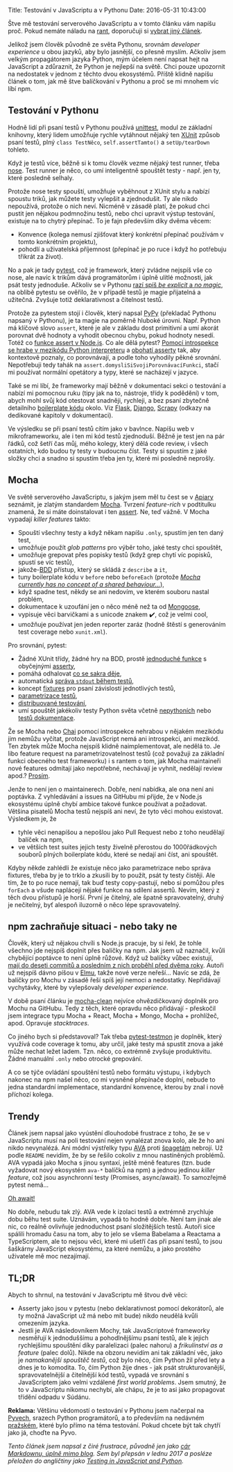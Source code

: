Title: Testování v JavaScriptu a v Pythonu
Date: 2016-05-31 10:43:00


Štve mě testování serverového JavaScriptu a v tomto článku vám napíšu proč. Pokud nemáte náladu na [rant](http://www.urbandictionary.com/define.php?term=rant), doporučuji si [vybrat jiný článek](http://honzajavorek.cz/blog/).

Jelikož jsem člověk původně ze světa Pythonu, srovnám _developer experience_
u obou jazyků, aby bylo jasnější, co přesně myslím. Ačkoliv jsem velkým
propagátorem jazyka Python, mým účelem není napsat hejt na JavaScript a zdůraznit,
že Python je nejlepší na světě. Chci pouze upozornit na nedostatek v jednom
z těchto dvou ekosystémů. Příště klidně napíšu článek o tom, jak mě štve
balíčkování v Pythonu a proč se mi mnohem víc líbí npm.

## Testování v Pythonu

Hodně lidí při psaní testů v Pythonu používá [unittest](https://docs.python.org/3/library/unittest.html),
modul ze základní knihovny, který lidem umožňuje rychle vytáhnout nějaký ten [XUnit](https://en.wikipedia.org/wiki/XUnit)
způsob psaní testů, plný `class TestNěco`, `self.assertTamto()` a `setUp/tearDown`
tohleto.

Když je testů více, běžně si k tomu člověk vezme nějaký test runner,
třeba [nose](http://nose.readthedocs.io/en/latest/). Test runner je něco, co umí
inteligentně spouštět testy - např. jen ty, které posledně selhaly.

Protože nose testy spouští, umožňuje vyběhnout z XUnit stylu a nabízí spoustu
triků, jak můžete testy vylepšit a zjednodušit. Ty ale nikdo nepoužívá, protože
o nich neví. Nicméně v zásadě platí, že pokud chci pustit jen nějakou podmnožinu
testů, nebo chci upravit výstup testování, existuje na to chytrý přepínač. To je fajn především díky dvěma věcem:

- Konvence (kolega nemusí zjišťovat který konkrétní přepínač používám v tomto konkrétním projektu),
- pohodlí a uživatelská příjemnost (přepínač je po ruce i když ho potřebuju třikrát za život).

No a pak je tady [pytest](http://pytest.org/), což je framework, který zvládne nejspíš vše co nose,
ale navíc k trikům dává programátorům i úplně ulítlé možnosti, jak psát testy
jednoduše. Ačkoliv se v Pythonu [razí spíš _be explicit_ a _no magic_](https://www.python.org/dev/peps/pep-0020/), na oblibě pytestu
se ověřilo, že v případě testů je magie přijatelná a užitečná. Zvyšuje totiž
deklarativnost a čitelnost testů.

Protože za pytestem stojí i člověk, který napsal [PyPy](http://pypy.org/)
(překladač Pythonu napsaný v Pythonu), je ta magie na poměrně hluboké úrovni.
Např. Python má klíčové slovo `assert`, které je ale v základu dost primitivní a umí akorát porovnat dvě
hodnoty a vyhodit obecnou chybu, pokud hodnoty nesedí. Totéž co [funkce assert
v Node.js](https://nodejs.org/api/assert.html). Co ale dělá pytest?
[Pomocí introspekce se hrabe v mezikódu Python interpreteru](http://pybites.blogspot.co.at/2011/07/behind-scenes-of-pytests-new-assertion.html) a [obohatí asserty](https://pytest.org/latest/assert.html) tak,
aby kontextově poznaly, co porovnávají, a podle toho vyhodily pěkné srovnání. Nepotřebuji tedy tahák na `assert.domysliSiSvojiPorovnávacíFunkci`, stačí mi používat
normální opetátory a typy, které se nacházejí v jazyce.

Také se mi líbí, že frameworky mají běžně v dokumentaci sekci o testování a nabízí mi
pomocnou ruku (tipy jak na to, nástroje, třídy k podědění) v tom, abych mohl svůj kód otestovat
snadněji, rychleji, a bez psaní zbytečně detailního [boilerplate kódu](https://en.wikipedia.org/wiki/Boilerplate_code) okolo.
Viz [Flask](http://flask.pocoo.org/docs/0.12/testing/), [Django](https://docs.djangoproject.com/en/1.10/topics/testing/), [Scrapy](https://doc.scrapy.org/en/latest/topics/contracts.html) (odkazy na dedikované kapitoly v dokumentaci).

Ve výsledku se při psaní testů cítím jako v bavlnce. Napíšu web v mikroframeworku,
ale i ten mi kód testů zjednoduší. Běžně je test jen na pár řádků, což šetří čas můj,
mého kolegy, který dělá code review, i všech ostatních, kdo budou ty testy v budoucnu číst. Testy si spustím z jaké složky chci a snadno
si spustím třeba jen ty, které mi posledně neprošly.

## Mocha

Ve světě serverového JavaScriptu, s jakým jsem měl tu čest se v [Apiary](https://apiary.io/) seznámit, je zlatým standardem [Mocha](http://mochajs.org/). Tvrzení _feature-rich_ v podtitulku znamená, že si máte doinstalovat i ten [assert](http://chaijs.com/). Ne, teď vážně. V Mocha vypadají _killer features_ takto:

- Spouští všechny testy a když někam napíšu `.only`, spustím jen ten daný test,
- umožňuje použít _glob patterns_ pro výběr toho, jaké testy chci spouštět,
- umožňuje grepovat přes popisky testů (když grep chytí víc popisků, spustí se víc testů),
- jakože-[BDD](https://en.wikipedia.org/wiki/Behavior-driven_development) přístup, který se skládá z `describe` a `it`,
- tuny boilerplate kódu v `before` nebo `beforeEach` (protože [_Mocha currently has no concept of a shared behaviour..._](https://github.com/mochajs/mocha/wiki/Shared-Behaviours)),
- když spadne test, někdy se ani nedovím, ve kterém souboru nastal problém,
- dokumentace k uzoufání jen o něco méně než ta od [Mongoose](http://mongoosejs.com/),
- vypisuje věci barvičkami a s unicode znakem ✔️, což je velmi cool,
- umožňuje používat jen jeden reporter zaráz (hodně štěstí s generováním test coverage nebo `xunit.xml`).

Pro srovnání, pytest:

- Žádné XUnit třídy, žádné hry na BDD, prostě [jednoduché funkce](http://docs.pytest.org/en/latest/getting-started.html#our-first-test-run) s obyčejnými [asserty](http://pytest.org/latest/assert.html),
- pomáhá odhalovat [co se sakra děje](http://pytest.org/latest/example/reportingdemo.html),
- automatická [správa `stdout` během testů](http://pytest.org/latest/capture.html),
- koncept [fixtures](http://pytest.org/latest/fixture.html) pro psaní závislostí jednotlivých testů,
- [parametrizace testů](http://pytest.org/latest/parametrize.html),
- [distribuované testování](http://pytest.org/latest/xdist.html),
- umí spouštět jakékoliv testy Python světa včetně [nepythoních](http://pytest.org/latest/example/nonpython.html) nebo [testů dokumentace](https://docs.python.org/3/library/doctest.html).

Že se Mocha nebo [Chai](http://chaijs.com/) pomocí introspekce nehrabou v nějakém mezikódu jim nemůžu vyčítat, protože JavaScript
nemá ani introspekci, ani mezikód. Ten zbytek může Mocha nejspíš klidně naimplementovat, ale nedělá to. Je libo feature request na parametrizovatelnost testů (což považuji za základní
funkci obecného test frameworku) i s rantem o tom, jak Mocha maintaineři
nové features odmítají jako nepotřebné, nechávají je vyhnít, nedělají review apod.?
[Prosím](https://github.com/mochajs/mocha/issues/1454).

Jenže to není jen o maintainerech. Dobře, není nabídka, ale ona není ani poptávka. Z vyhledávání a issues na GitHubu mi přijde, že v Node.js ekosystému úplně chybí ambice takové funkce používat a požadovat. Většina pisatelů Mocha testů nejspíš ani neví, že tyto věci mohou existovat. Výsledkem je, že

- tyhle věci nenapíšou a nepošlou jako Pull Request nebo z toho neudělají balíček na npm,
- ve větších test suites jejich testy živelně přerostou do 1000řádkových souborů plných boilerplate kódu, které se nedají ani číst, ani spouštět.

Kdyby někde zahlédli že existuje něco jako parametrizace nebo správa fixtures,
třeba by je to trklo a zkusili by to použít, psát ty testy čistěji. Ale tím, že
to po ruce nemají, tak buď testy copy-pastují, nebo si pomůžou přes `forEach`
a všude naplácejí nějaké funkce na sdílení assertů. Nevím, který z těch dvou
přístupů je horší. První je čitelný, ale špatně spravovatelný, druhý je nečitelný,
byť alespoň iluzorně o něco lépe spravovatelný.

## npm zachraňuje situaci - nebo taky ne

Člověk, který už nějakou chvíli s Node.js pracuje, by si řekl, že tohle všechno jde nejspíš doplnit přes balíčky na npm. Jak jsem už naznačil, kvůli chybějící poptávce to není úplně růžové. Když už balíčky vůbec existují, [mají do deseti commitů a posledním z nich proběhl před dvěma roky](https://github.com/jpstevens/mocha-shared). Autoři už nejspíš dávno píšou
v [Elmu](http://elm-lang.org/), takže nové verze neřeší... Navíc se zdá, že balíčky pro Mochu v zásadě řeší spíš její nemoci a nedostatky. Nepřidávají vychytávky, které by vylepšovaly _developer experience_.

V době psaní článku je [mocha-clean](https://github.com/rstacruz/mocha-clean) nejvíce ohvězdičkovaný doplněk pro Mochu na GitHubu. Tedy z těch, které opravdu něco přidávají - přeskočil jsem integrace typu Mocha + React, Mocha + Mongo, Mocha + prohlížeč, apod. Opravuje _stacktraces_.

Co jiného bych si představoval? Tak třeba [pytest-testmon](https://github.com/tarpas/pytest-testmon/) je doplněk, který využívá code coverage k tomu, aby určil, jaké testy má spustit znova a jaké může nechat ležet ladem. Tzn. něco, co extrémně zvyšuje produktivitu. Žádné manuální `.only` nebo otrocké grepování.

A co se týče ovládání spouštění testů nebo formátu výstupu, i kdybych nakonec na npm našel něco, co mi vysněné přepínače doplní, nebude to jedna standardní implementace, standardní konvence, kterou by znal i nově příchozí kolega.

## Trendy

Článek jsem napsal jako vyústění dlouhodobé frustrace z toho, že se v JavaScriptu
musí na poli testování nejen vynalézat znova kolo, ale že ho ani nikdo nevynalézá.
Ani módní výstřelky typu [AVA](https://github.com/avajs/ava) proti [špagetám](https://en.wikipedia.org/wiki/Spaghetti_code) nebrojí. Už podle
`README` nevidím, že by se řešilo cokoliv z mnou nastíněných problémů. AVA vypadá jako
Mocha s jinou syntaxí, ještě méně features (tzn. bude vyžadovat nový ekosystém
`ava-*` balíčků na npm) a jednou jedinou _killer feature_, což jsou asynchronní testy
(Promises, async/await). To samozřejmě pytest nemá...

[Oh await!](https://pypi.python.org/pypi/pytest-asyncio)

No dobře, nebudu tak zlý. AVA vede k izolaci testů a extrémně zrychluje dobu běhu test suite. Uznávám,
vypadá to hodně dobře. Není tam jinak ale nic, co reálně ovlivňuje jednoduchost psaní složitějších testů. Autoři sice spálili hromadu času na tom, aby to jelo se všema Babelama a Reactama
a TypeScriptem, ale to nejsou věci, které mi ušetří čas při psaní testů, to
jsou šaškárny JavaScript ekosystému, za které nemůžu, a jako prostého uživatele mě moc nezajímají.

## TL;DR

Abych to shrnul, na testování v JavaScriptu mě štvou dvě věci:

- Asserty jako jsou v pytestu (nebo deklarativnost pomocí dekorátorů,
ale ty možná JavaScript už má nebo mít bude) nikdo neudělá kvůli omezením jazyka.
- Jestli je AVA následovníkem Mochy, tak JavaScriptové frameworky nesměřují
k jednoduššímu a pohodlnějšímu psaní testů, ale k jejich rychlejšímu spouštění díky paralelizaci (palec nahoru) a
_frikulínství as a feature_ (palec dolů). Nikde na obzoru nevidím ani tak základní
věc, jako je _namakanější spouštěč testů_, což bylo něco, čím Python žil před lety
a dnes je to komodita. To, čím Python žije dnes - jak psát strukturovanější,
spravovatelnější a čitelnější kód testů, vypadá ve srovnání s JavaScriptem jako velmi vzdálené
_first world problems_. Jsem smutný, že to v JavaScriptu nikomu nechybí, ale chápu, že je to asi jako
propagovat třídění odpadu v Súdánu.

**Reklama:** Většinu vědomostí o testování v Pythonu jsem načerpal na [Pyvech](http://pyvo.cz/), srazech Python programátorů, a to především na nedávném [pražském](http://pyvo.cz/praha), které bylo přímo na téma testování. Pokud chcete být tak chytří jako já, choďte na Pyvo.

_Tento článek jsem napsal z čiré frustrace, původně jen jako [cár Markdownu, úplně mimo blog](https://gist.github.com/honzajavorek/fc3279273dbffa7416ce384fa614cd1f).
Sem byl přepsán v lednu 2017 a posléze přeložen do angličtiny jako [Testing in JavaScript
and Python]({filename}2017-01-18_testing-in-javascript-and-in-python.md)._
